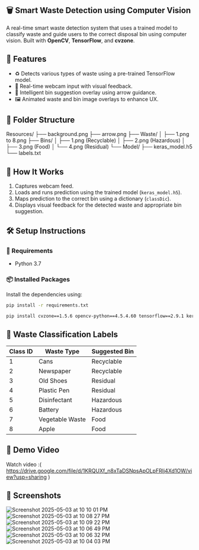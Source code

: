## 🗑️ Smart Waste Detection using Computer Vision

A real-time smart waste detection system that uses a trained model to classify waste and guide users to the correct disposal bin using computer vision. Built with **OpenCV**, **TensorFlow**, and **cvzone**.

## 📌 Features

- ♻️ Detects various types of waste using a pre-trained TensorFlow model.
- 📸 Real-time webcam input with visual feedback.
- 🧠 Intelligent bin suggestion overlay using arrow guidance.
- 🖼️ Animated waste and bin image overlays to enhance UX.

## 📁 Folder Structure

Resources/
├── background.png
├── arrow.png
├── Waste/
│ ├── 1.png to 8.png
├── Bins/
│ ├── 1.png (Recyclable)
│ ├── 2.png (Hazardous)
│ ├── 3.png (Food)
│ └── 4.png (Residual)
└── Model/
├── keras_model.h5
└── labels.txt

## 🚀 How It Works

1. Captures webcam feed.
2. Loads and runs prediction using the trained model (`keras_model.h5`).
3. Maps prediction to the correct bin using a dictionary (`classDic`).
4. Displays visual feedback for the detected waste and appropriate bin suggestion.

## 🛠️ Setup Instructions

### 🔧 Requirements

- Python 3.7 

### 📦 Installed Packages

Install the dependencies using:

```bash
pip install -r requirements.txt
```

```bash
pip install cvzone==1.5.6 opencv-python==4.5.4.60 tensorflow==2.9.1 keras==2.9.0 numpy==1.21.6
```

## 🧠 Waste Classification Labels 
| Class ID | Waste Type      | Suggested Bin |
| -------- | --------------- | ------------- |
| 1        | Cans            | Recyclable    |
| 2        | Newspaper       | Recyclable    |
| 3        | Old Shoes       | Residual      |
| 4        | Plastic Pen     | Residual      |
| 5        | Disinfectant    | Hazardous     |
| 6        | Battery         | Hazardous     |
| 7        | Vegetable Waste | Food          |
| 8        | Apple           | Food          |

## 📸 Demo Video 
Watch video :( https://drive.google.com/file/d/1KRQUXf_n8xTaDSNpsApOLpFRIj4Xd1OW/view?usp=sharing )

## 📸 Screenshots 
![Screenshot 2025-05-03 at 10 10 01 PM](https://github.com/user-attachments/assets/6ca41ba9-3608-45de-9af8-7ef22424a52b)
![Screenshot 2025-05-03 at 10 08 27 PM](https://github.com/user-attachments/assets/da407a30-fd7e-4f1a-872c-a094212cec81)
![Screenshot 2025-05-03 at 10 09 22 PM](https://github.com/user-attachments/assets/0f4437f0-7b3d-4ef5-b078-d6c9660f0e7f)
![Screenshot 2025-05-03 at 10 06 49 PM](https://github.com/user-attachments/assets/154e3390-5df0-464f-bddf-db40b0e86703)
![Screenshot 2025-05-03 at 10 06 32 PM](https://github.com/user-attachments/assets/83602df1-7f60-4111-a1d8-49062d06117d)
![Screenshot 2025-05-03 at 10 04 03 PM](https://github.com/user-attachments/assets/8ac460c7-bea9-42e2-8a76-54ac4e8a8923)
